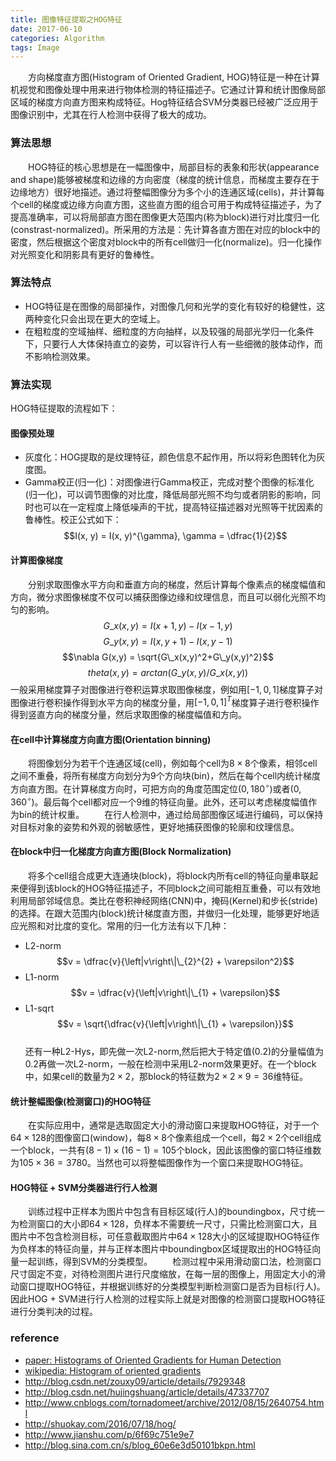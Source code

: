 ```yaml
---
title: 图像特征提取之HOG特征
date: 2017-06-10
categories: Algorithm
tags: Image
---
```


&emsp;&emsp;方向梯度直方图(Histogram of Oriented Gradient, HOG)特征是一种在计算机视觉和图像处理中用来进行物体检测的特征描述子。它通过计算和统计图像局部区域的梯度方向直方图来构成特征。Hog特征结合SVM分类器已经被广泛应用于图像识别中，尤其在行人检测中获得了极大的成功。
<!-- more -->

### 算法思想
&emsp;&emsp;HOG特征的核心思想是在一幅图像中，局部目标的表象和形状(appearance and shape)能够被梯度和边缘的方向密度（梯度的统计信息，而梯度主要存在于边缘地方）很好地描述。通过将整幅图像分为多个小的连通区域(cells)，并计算每个cell的梯度或边缘方向直方图，这些直方图的组合可用于构成特征描述子，为了提高准确率，可以将局部直方图在图像更大范围内(称为block)进行对比度归一化(constrast-normalized)。所采用的方法是：先计算各直方图在对应的block中的密度，然后根据这个密度对block中的所有cell做归一化(normalize)。归一化操作对光照变化和阴影具有更好的鲁棒性。

### 算法特点
- HOG特征是在图像的局部操作，对图像几何和光学的变化有较好的稳健性，这两种变化只会出现在更大的空域上。
- 在粗粒度的空域抽样、细粒度的方向抽样，以及较强的局部光学归一化条件下，只要行人大体保持直立的姿势，可以容许行人有一些细微的肢体动作，而不影响检测效果。

### 算法实现
HOG特征提取的流程如下：  
#### 图像预处理  
- 灰度化：HOG提取的是纹理特征，颜色信息不起作用，所以将彩色图转化为灰度图。
- Gamma校正(归一化)：对图像进行Gamma校正，完成对整个图像的标准化(归一化)，可以调节图像的对比度，降低局部光照不均匀或者阴影的影响，同时也可以在一定程度上降低噪声的干扰，提高特征描述器对光照等干扰因素的鲁棒性。校正公式如下：
 $$I(x, y) = I(x, y)^{\gamma}, \gamma = \dfrac{1}{2}$$

#### 计算图像梯度
&emsp;&emsp;分别求取图像水平方向和垂直方向的梯度，然后计算每个像素点的梯度幅值和方向，微分求图像梯度不仅可以捕获图像边缘和纹理信息，而且可以弱化光照不均匀的影响。
$$G\_x(x,y) = I(x+1,y) - I(x-1,y)$$
$$G\_y(x,y) = I(x,y+1) - I(x,y-1)$$
$$\nabla G(x,y) = \sqrt{G\_x(x,y)^2+G\_y(x,y)^2}$$
$$theta(x,y) = arctan(G\_y(x,y) / G\_x(x,y))$$
一般采用梯度算子对图像进行卷积运算求取图像梯度，例如用$[-1,0,1]$梯度算子对图像进行卷积操作得到水平方向的梯度分量，用$[-1,0,1]^T$梯度算子进行卷积操作得到竖直方向的梯度分量，然后求取图像的梯度幅值和方向。

#### 在cell中计算梯度方向直方图(Orientation binning)
&emsp;&emsp;将图像划分为若干个连通区域(cell)，例如每个cell为$8\times 8$个像素，相邻cell之间不重叠，将所有梯度方向划分为9个方向块(bin)，然后在每个cell内统计梯度方向直方图。在计算梯度方向时，可把方向的角度范围定位$(0, 180^{\circ})$或者$(0, 360^{\circ})$。最后每个cell都对应一个9维的特征向量。此外，还可以考虑梯度幅值作为bin的统计权重。
&emsp;&emsp;在行人检测中，通过给局部图像区域进行编码，可以保持对目标对象的姿势和外观的弱敏感性，更好地捕获图像的轮廓和纹理信息。

#### 在block中归一化梯度方向直方图(Block Normalization)
&emsp;&emsp;将多个cell组合成更大连通块(block)，将block内所有cell的特征向量串联起来便得到该block的HOG特征描述子，不同block之间可能相互重叠，可以有效地利用局部邻域信息。类比在卷积神经网络(CNN)中，掩码(Kernel)和步长(stride)的选择。在跟大范围内(block)统计梯度直方图，并做归一化处理，能够更好地适应光照和对比度的变化。常用的归一化方法有以下几种：
- L2-norm
$$v = \dfrac{v}{\left|v\right\|\_{2}^{2} + \varepsilon^2}$$
- L1-norm
$$v = \dfrac{v}{\left|v\right\|\_{1} + \varepsilon}$$
- L1-sqrt
$$v = \sqrt{\dfrac{v}{\left|v\right\|\_{1} + \varepsilon}}$$    
还有一种L2-Hys，即先做一次L2-norm,然后把大于特定值(0.2)的分量幅值为0.2再做一次L2-norm，一般在检测中采用L2-norm效果更好。在一个block中，如果cell的数量为$2\times 2$，那block的特征数为$2\times 2 \times 9 = 36$维特征。

#### 统计整幅图像(检测窗口)的HOG特征
&emsp;&emsp;在实际应用中，通常是选取固定大小的滑动窗口来提取HOG特征，对于一个$64\times 128$的图像窗口(window)，每$8\times 8$个像素组成一个cell，每$2\times 2$个cell组成一个block，一共有$(8-1)\times (16-1) = 105$个block，因此该图像的窗口特征维数为$105\times 36 = 3780$。当然也可以将整幅图像作为一个窗口来提取HOG特征。

#### HOG特征 + SVM分类器进行行人检测
&emsp;&emsp;训练过程中正样本为图片中包含有目标区域(行人)的boundingbox，尺寸统一为检测窗口的大小即$64\times 128$，负样本不需要统一尺寸，只需比检测窗口大，且图片中不包含检测目标，可任意截取图片中$64\times 128$大小的区域提取HOG特征作为负样本的特征向量，并与正样本图片中boundingbox区域提取出的HOG特征向量一起训练，得到SVM的分类模型。
&emsp;&emsp;检测过程中采用滑动窗口法，检测窗口尺寸固定不变，对待检测图片进行尺度缩放，在每一层的图像上，用固定大小的滑动窗口提取HOG特征，并根据训练好的分类模型判断检测窗口是否为目标(行人)。因此HOG + SVM进行行人检测的过程实际上就是对图像的检测窗口提取HOG特征进行分类判决的过程。  

### reference
- [paper: Histograms of Oriented Gradients for Human Detection](http://lear.inrialpes.fr/people/triggs/pubs/Dalal-cvpr05.pdf)
- [wikipedia: Histogram of oriented gradients](https://en.wikipedia.org/wiki/Histogram_of_oriented_gradients)
- http://blog.csdn.net/zouxy09/article/details/7929348
- http://blog.csdn.net/hujingshuang/article/details/47337707
- http://www.cnblogs.com/tornadomeet/archive/2012/08/15/2640754.html
- http://shuokay.com/2016/07/18/hog/
- http://www.jianshu.com/p/6f69c751e9e7
- http://blog.sina.com.cn/s/blog_60e6e3d50101bkpn.html





